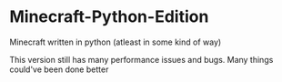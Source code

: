 # Minecraft-Python-Edition
 Minecraft written in python (atleast in some kind of way)
 
This version still has many performance issues and bugs.
Many things could've been done better
